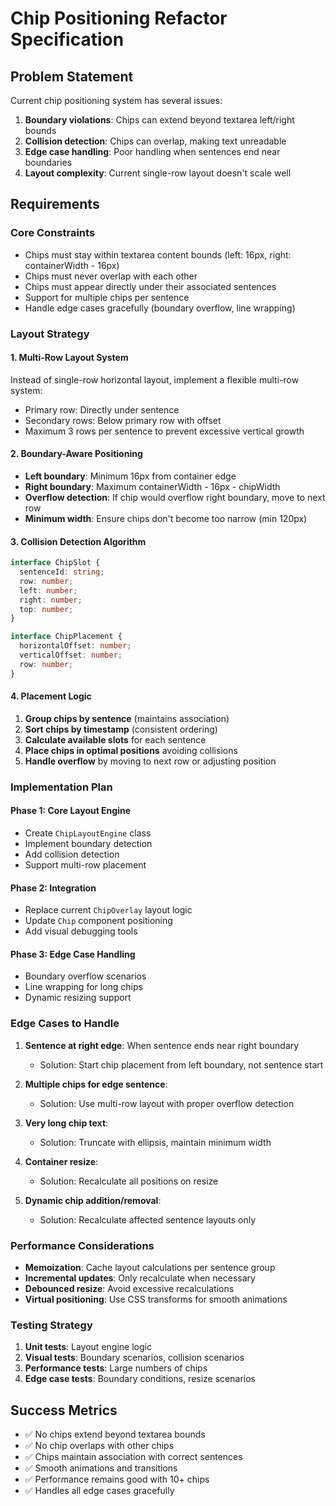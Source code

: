 # Chip Positioning Refactor Specification

## Problem Statement

Current chip positioning system has several issues:

1. **Boundary violations**: Chips can extend beyond textarea left/right bounds
2. **Collision detection**: Chips can overlap, making text unreadable
3. **Edge case handling**: Poor handling when sentences end near boundaries
4. **Layout complexity**: Current single-row layout doesn't scale well

## Requirements

### Core Constraints

- Chips must stay within textarea content bounds (left: 16px, right: containerWidth - 16px)
- Chips must never overlap with each other
- Chips must appear directly under their associated sentences
- Support for multiple chips per sentence
- Handle edge cases gracefully (boundary overflow, line wrapping)

### Layout Strategy

#### 1. Multi-Row Layout System

Instead of single-row horizontal layout, implement a flexible multi-row system:

- Primary row: Directly under sentence
- Secondary rows: Below primary row with offset
- Maximum 3 rows per sentence to prevent excessive vertical growth

#### 2. Boundary-Aware Positioning

- **Left boundary**: Minimum 16px from container edge
- **Right boundary**: Maximum containerWidth - 16px - chipWidth
- **Overflow detection**: If chip would overflow right boundary, move to next row
- **Minimum width**: Ensure chips don't become too narrow (min 120px)

#### 3. Collision Detection Algorithm

```typescript
interface ChipSlot {
  sentenceId: string;
  row: number;
  left: number;
  right: number;
  top: number;
}

interface ChipPlacement {
  horizontalOffset: number;
  verticalOffset: number;
  row: number;
}
```

#### 4. Placement Logic

1. **Group chips by sentence** (maintains association)
2. **Sort chips by timestamp** (consistent ordering)
3. **Calculate available slots** for each sentence
4. **Place chips in optimal positions** avoiding collisions
5. **Handle overflow** by moving to next row or adjusting position

### Implementation Plan

#### Phase 1: Core Layout Engine

- Create `ChipLayoutEngine` class
- Implement boundary detection
- Add collision detection
- Support multi-row placement

#### Phase 2: Integration

- Replace current `ChipOverlay` layout logic
- Update `Chip` component positioning
- Add visual debugging tools

#### Phase 3: Edge Case Handling

- Boundary overflow scenarios
- Line wrapping for long chips
- Dynamic resizing support

### Edge Cases to Handle

1. **Sentence at right edge**: When sentence ends near right boundary

   - Solution: Start chip placement from left boundary, not sentence start

2. **Multiple chips for edge sentence**:

   - Solution: Use multi-row layout with proper overflow detection

3. **Very long chip text**:

   - Solution: Truncate with ellipsis, maintain minimum width

4. **Container resize**:

   - Solution: Recalculate all positions on resize

5. **Dynamic chip addition/removal**:
   - Solution: Recalculate affected sentence layouts only

### Performance Considerations

- **Memoization**: Cache layout calculations per sentence group
- **Incremental updates**: Only recalculate when necessary
- **Debounced resize**: Avoid excessive recalculations
- **Virtual positioning**: Use CSS transforms for smooth animations

### Testing Strategy

1. **Unit tests**: Layout engine logic
2. **Visual tests**: Boundary scenarios, collision scenarios
3. **Performance tests**: Large numbers of chips
4. **Edge case tests**: Boundary conditions, resize scenarios

## Success Metrics

- ✅ No chips extend beyond textarea bounds
- ✅ No chip overlaps with other chips
- ✅ Chips maintain association with correct sentences
- ✅ Smooth animations and transitions
- ✅ Performance remains good with 10+ chips
- ✅ Handles all edge cases gracefully
